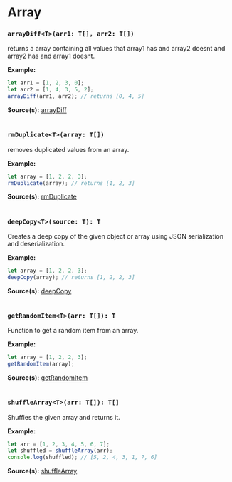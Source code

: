 # Array

### `arrayDiff<T>(arr1: T[], arr2: T[])`

returns a array containing all values that array1 has and array2 doesnt and array2 has and array1 doesnt.

**Example:**

```typescript
let arr1 = [1, 2, 3, 0];
let arr2 = [1, 4, 3, 5, 2];
arrayDiff(arr1, arr2); // returns [0, 4, 5]
```

**Source(s):**
[arrayDiff](https://github.com/ManiGhazaee/ts-library/blob/main/src/ts/array.ts)

#

### `rmDuplicate<T>(array: T[])`

removes duplicated values from an array.

**Example:**

```typescript
let array = [1, 2, 2, 3];
rmDuplicate(array); // returns [1, 2, 3]
```

**Source(s):**
[rmDuplicate](https://github.com/ManiGhazaee/ts-library/blob/main/src/ts/array.ts)

#

### `deepCopy<T>(source: T): T`

Creates a deep copy of the given object or array using JSON serialization and deserialization.

**Example:**

```typescript
let array = [1, 2, 2, 3];
deepCopy(array); // returns [1, 2, 2, 3]
```

**Source(s):**
[deepCopy](https://github.com/ManiGhazaee/ts-library/blob/main/src/ts/array.ts)

#

### `getRandomItem<T>(arr: T[]): T`

Function to get a random item from an array.

**Example:**

```typescript
let array = [1, 2, 2, 3];
getRandomItem(array);
```

**Source(s):**
[getRandomItem](https://github.com/ManiGhazaee/ts-library/blob/main/src/ts/array.ts)

#

### `shuffleArray<T>(arr: T[]): T[]`

Shuffles the given array and returns it.

**Example:**

```typescript
let arr = [1, 2, 3, 4, 5, 6, 7];
let shuffled = shuffleArray(arr);
console.log(shuffled); // [5, 2, 4, 3, 1, 7, 6]
```

**Source(s):**
[shuffleArray](https://github.com/ManiGhazaee/ts-library/blob/main/src/ts/array.ts)

#
